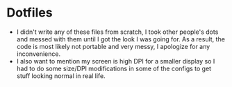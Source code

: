# Dotfiles
* I didn't write any of these files from scratch, I took other people's dots and messed with them until I got the look I was going for. As a result, the code is most likely not portable and very messy, I apologize for any inconvenience.
* I also want to mention my screen is high DPI for a smaller display so I had to do some size/DPI modifications in some of the configs to get stuff looking normal in real life.
